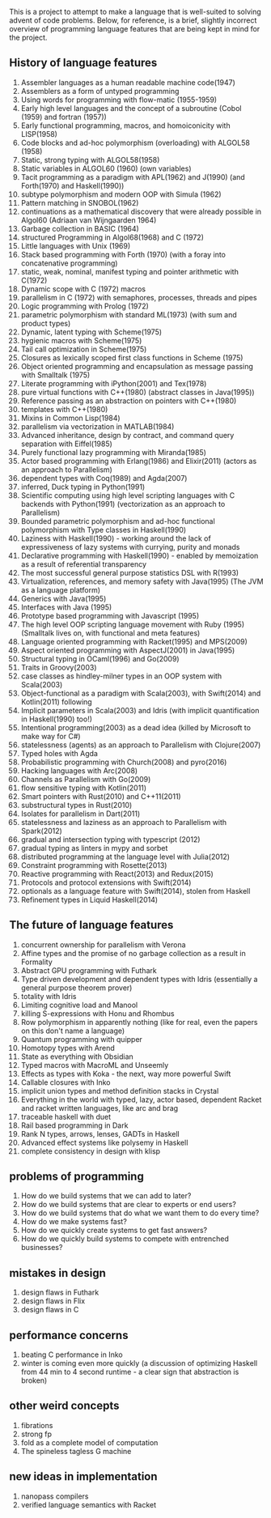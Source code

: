 This is a project to attempt to make a language that is well-suited to solving advent of code problems. Below, for reference, is a brief, slightly incorrect overview of programming language features that are being kept in mind for the project.


## History of language features
1. Assembler languages as a human readable machine code(1947)
1. Assemblers as a form of untyped programming
1. Using words for programming with flow-matic (1955-1959)
1. Early high level languages and the concept of a subroutine (Cobol (1959) and fortran (1957))
1. Early functional programming, macros, and homoiconicity with LISP(1958)
1. Code blocks and ad-hoc polymorphism (overloading) with ALGOL58 (1958)
1. Static, strong typing with ALGOL58(1958)
1. Static variables in ALGOL60 (1960) (own variables)
1. Tacit programming as a paradigm with APL(1962) and J(1990) (and Forth(1970) and Haskell(1990))
1. subtype polymorphism and modern OOP with Simula (1962)
1. Pattern matching in SNOBOL(1962)
1. continuations as a mathematical discovery that were already possible in Algol60  (Adriaan van Wijngaarden 1964)
1. Garbage collection in BASIC (1964)
1. structured Programming in Algol68(1968) and C (1972)
1. Little languages with Unix (1969)
1. Stack based programming with Forth (1970) (with a foray into concatenative programming)
1. static, weak, nominal, manifest typing and pointer arithmetic with C(1972)
1. Dynamic scope with C (1972) macros
1. parallelism in C (1972) with semaphores, processes, threads and pipes
1. Logic programming with Prolog (1972)
1. parametric polymorphism with standard ML(1973) (with sum and product types)
1. Dynamic, latent typing with Scheme(1975)
1. hygienic macros with Scheme(1975)
1. Tail call optimization in Scheme(1975)
1. Closures as lexically scoped first class functions in Scheme (1975)
1. Object oriented programming and encapsulation as message passing with Smalltalk (1975)
1. Literate programming with iPython(2001) and Tex(1978)
1. pure virtual functions with C++(1980) (abstract classes in Java(1995))
1. Reference passing as an abstraction on pointers with C++(1980)
1. templates with C++(1980)
1. Mixins in Common Lisp(1984)
1. parallelism via vectorization in MATLAB(1984)
1. Advanced inheritance, design by contract, and command query separation with Eiffel(1985)
1. Purely functional lazy programming with Miranda(1985)
1. Actor based programming with Erlang(1986) and Elixir(2011) (actors as an approach to Parallelism)
1. dependent types with Coq(1989) and Agda(2007)
1. inferred, Duck typing in Python(1991)
1. Scientific computing using high level scripting languages with C backends with Python(1991) (vectorization as an approach to Parallelism)
1. Bounded parametric polymorphism and ad-hoc functional polymorphism with Type classes in Haskell(1990)
1. Laziness with Haskell(1990) - working around the lack of expressiveness of lazy systems with currying, purity and monads
1. Declarative programming with Haskell(1990) - enabled by memoization as a result of referential transparency
1. The most successful general purpose statistics DSL with R(1993)
1. Virtualization, references, and memory safety with Java(1995) (The JVM as a language platform)
1. Generics with Java(1995)
1. Interfaces with Java (1995)
1. Prototype based programming with Javascript (1995)
1. The high level OOP scripting language movement with Ruby (1995) (Smalltalk lives on, with functional and meta features)
1. Language oriented programming with Racket(1995) and MPS(2009)
1. Aspect oriented programming with AspectJ(2001) in Java(1995)
1. Structural typing in OCaml(1996) and Go(2009)
1. Traits in Groovy(2003)
1. case classes as hindley-milner types in an OOP system with Scala(2003)
1. Object-functional as a paradigm with Scala(2003), with Swift(2014) and Kotlin(2011) following
1. Implicit parameters in Scala(2003) and Idris (with implicit quantification in Haskell(1990) too!)
1. Intentional programming(2003) as a dead idea (killed by Microsoft to make way for C#)
1. statelessness (agents) as an approach to Parallelism with Clojure(2007)
1. Typed holes with Agda
1. Probabilistic programming with Church(2008) and pyro(2016)
1. Hacking languages with Arc(2008)
1. Channels as Parallelism with Go(2009)
1. flow sensitive typing with Kotlin(2011)
1. Smart pointers with Rust(2010) and C++11(2011)
1. substructural types in Rust(2010)
1. Isolates for parallelism in Dart(2011)
1. statelessness and laziness as an approach to Parallelism with Spark(2012)
1. gradual and intersection typing with typescript (2012)
1. gradual typing as linters in mypy and sorbet
1. distributed programming at the language level with Julia(2012)
1. Constraint programming with Rosette(2013)
1. Reactive programming with React(2013) and Redux(2015)
1. Protocols and protocol extensions with Swift(2014)
1. optionals as a language feature with Swift(2014), stolen from Haskell
1. Refinement types in Liquid Haskell(2014)


## The future of language features
1. concurrent ownership for parallelism with Verona
1. Affine types and the promise of no garbage collection as a result in Formality
1. Abstract GPU programming with Futhark
1. Type driven development and dependent types with Idris (essentially a general purpose theorem prover)
1. totality with Idris
1. Limiting cognitive load and Manool
1. killing S-expressions with Honu and Rhombus
1. Row polymorphism in apparently nothing (like for real, even the papers on this don't name a language)
1. Quantum programming with quipper
1. Homotopy types with Arend
1. State as everything with Obsidian
1. Typed macros with MacroML and Unseemly
1. Effects as types with Koka - the next, way more powerful Swift
1. Callable closures with Inko
1. implicit union types and method definition stacks in Crystal
1. Everything in the world with typed, lazy, actor based, dependent Racket and racket written languages, like arc and brag
1. traceable haskell with duet
1. Rail based programming in Dark
1. Rank N types, arrows, lenses, GADTs in Haskell
1. Advanced effect systems like polysemy in Haskell
1. complete consistency in design with klisp


## problems of programming
1. How do we build systems that we can add to later?
1. How do we build systems that are clear to experts or end users?
1. How do we build systems that do what we want them to do every time?
1. How do we make systems fast?
1. How do we quickly create systems to get fast answers?
1. How do we quickly build systems to compete with entrenched businesses?

## mistakes in design
1. design flaws in Futhark
1. design flaws in Flix
1. design flaws in C

## performance concerns
1. beating C performance in Inko
1. winter is coming even more quickly (a discussion of optimizing Haskell from 44 min to 4 second runtime - a clear sign that abstraction is broken)

## other weird concepts
1. fibrations
1. strong fp
1. fold as a complete model of computation
1. The spineless tagless G machine

## new ideas in implementation
1. nanopass compilers
1. verified language semantics with Racket
